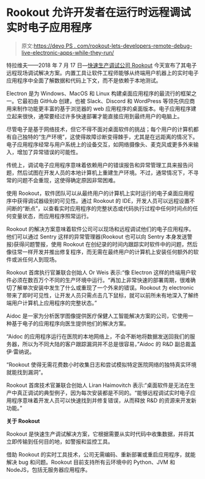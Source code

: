 # Rookout 允许开发者在运行时远程调试实时电子应用程序

> 原文:[https://devo PS . com/rookout-lets-developers-remote-debug-live-electronic-apps-while-they-run/](https://devops.com/rookout-lets-developers-remotely-debug-live-electron-apps-while-they-run/)

特拉维夫——2018 年 7 月 17 日—[快速生产调试公司 Rookout](https://www.rookout.com/) 今天宣布了其电子远程现场调试解决方案。内置工具让软件工程师能够从终端用户机器上的实时电子应用程序中全面了解数据和代码上下文，而不是依赖于本地测试。

Electron 是为 Windows、MacOS 和 Linux 构建桌面应用程序的最流行的框架之一。它最初由 GitHub 创建，也被 Slack、Discord 和 WordPress 等领先供应商用来制作功能更丰富的基于浏览器的 web 应用程序的桌面版本。电子应用程序建立起来很快，通常要经过许多快速部署才能直接应用到最终用户的电脑上。

尽管电子是基于网络技术，但它不得不面对桌面软件的挑战；每个用户的计算机都有自己独特的“生产环境”，这使得故障诊断变得棘手，尤其是在远距离的情况下。电子应用程序经常与用户系统上的设备交互，如网络摄像头、麦克风或更多外来输入，增加了异常错误的可能性。

传统上，调试电子应用程序意味着依赖用户的错误报告和异常管理工具来报告问题，然后试图在开发人员的本地计算机上重建生产环境。不过，通常情况下，不寻常的问题不会重现，这使得确定原因非常困难。

使用 Rookout，软件团队可以从最终用户的计算机上实时运行的电子桌面应用程序中获得调试器级别的可见性。通过 Rookout 的 IDE，开发人员可以远程设置不间断的“断点”，以查看实时应用程序的完整状态或代码执行过程中任何时间点的任何变量状态，而应用程序照常运行。

Rookout 的解决方案意味着软件公司可以现场和远程调试他们的电子应用程序。他们可以通过 Sentry 这样的异常管理器(Rookout 也可以向 Sentry 本身发送警报)获得问题警报，使用 Rookout 在创纪录的时间内跟踪实时软件中的问题，然后像往常一样开发并推出修复程序，而无需在最终用户的计算机上安装任何额外的软件或派任何人到现场。

Rookout 首席执行官兼联合创始人 Or Weis 表示:“像 Electron 这样的终端用户软件必须在数百万个不同的生产环境中运行。“再加上非常快速的部署周期，很难确切了解单次安装中发生了什么或重现了一个外来的错误。Rookout 为 electronic 带来了即时可见性，让开发人员只需点击几下鼠标，就可以前所未有地深入了解终端用户计算机上应用程序的完整状态。”

Aidoc 是一家为分析医学图像提供医疗保健人工智能解决方案的公司，它使用一种基于电子的应用程序向医生提供他们的解决方案。

“Aidoc 的应用程序运行在医院的本地网络上，不会不断地将数据发送回我们的服务器，所以为不同大陆的客户跟踪漏洞并不总是很容易，”Aidoc 的 R&D 副总裁盖伊·雷纳说。

“Rookout 使得无需花费数小时收集日志和尝试模拟特定医院网络的独特真实环境就能找到漏洞”。

Rookout 首席技术官兼联合创始人 Liran Haimovitch 表示:“桌面软件是无法在生产中真正调试的典型例子，因为每次安装都是不同的。“能够远程调试实时电子应用程序意味着开发人员可以快速找到并修复错误，从而释放 R&D 的资源来开发新功能。”

**关于 Rookout**

Rookout 是快速生产调试解决方案，它根据需要从实时代码中收集数据，并将其立即传输到任何目的地，如警报和监控工具。

借助 Rookout 的实时工具技术，公司无需编码、重新部署或重启应用程序，就能解决 bug 和问题。Rookout 目前支持所有云环境中的 Python、JVM 和 NodeJS，包括无服务器应用程序。